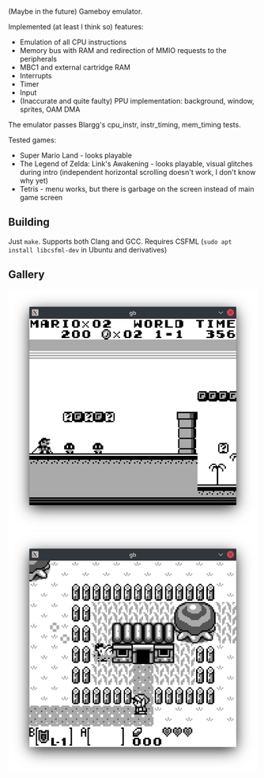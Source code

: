 (Maybe in the future) Gameboy emulator.

Implemented (at least I think so) features:
* Emulation of all CPU instructions
* Memory bus with RAM and redirection of MMIO requests to the peripherals
* MBC1 and external cartridge RAM
* Interrupts
* Timer
* Input
* (Inaccurate and quite faulty) PPU implementation: background, window, sprites, OAM DMA

The emulator passes Blargg's cpu_instr, instr_timing, mem_timing tests.

Tested games:
* Super Mario Land - looks playable
* The Legend of Zelda: Link's Awakening - looks playable, visual glitches during intro (independent horizontal scrolling doesn't work, I don't know why yet)
* Tetris - menu works, but there is garbage on the screen instead of main game screen

## Building

Just `make`. Supports both Clang and GCC. Requires CSFML (`sudo apt install libcsfml-dev` in Ubuntu and derivatives)

##  Gallery

![](screenshots/super_mario_land.png) ![](screenshots/links_awakening.png)
